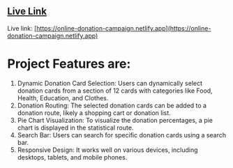 ## [Live Link](https://online-donation-campaign.netlify.app)

Live link: [https://online-donation-campaign.netlify.app](https://online-donation-campaign.netlify.app)

# Project Features are:

1. Dynamic Donation Card Selection: Users can dynamically select donation cards from a section of 12 cards with categories like Food, Health, Education, and Clothes.
2. Donation Routing: The selected donation cards can be added to a donation route, likely a shopping cart or donation list.
3. Pie Chart Visualization: To visualize the donation percentages, a pie chart is displayed in the statistical route.
4. Search Bar: Users can search for specific donation cards using a search bar.
5. Responsive Design: It works well on various devices, including desktops, tablets, and mobile phones.

